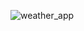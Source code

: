 ![weather_app](https://user-images.githubusercontent.com/95619424/153630788-630a876c-60f7-4e6e-9e02-0f64b8f3a42a.gif)
